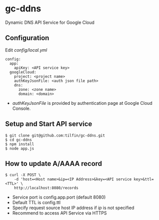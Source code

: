 gc-ddns
=======

Dynamic DNS API Service for Google Cloud


## Configuration
Edit _config/local.yml_

```
config:
  app:
    apiKey: <API service key>
  googleCloud:
    project: <project name>
    authKeyJsonFile: <auth json file path>
    dns:
      zone: <zone name>
      domain: <domain>
```

- _authKeyJsonFile_ is provided by authentication page at Google Cloud Console.

## Setup and Start API service

```
$ git clone git@github.com:tilfin/gc-ddns.git
$ cd gc-ddns
$ npm install
$ node app.js
```

## How to update A/AAAA record

```
$ curl -X POST \
    -d 'host=<Host name>&ip=<IP Address>&key=<API service key>&ttl=<TTL>' \
    http://localhost:8080/records
```

- Service port is config.app.port (default 8080)
- Default TTL is config.ttl
- Specify request source host IP address if _ip_ is not specified
- Recommend to access API Service via HTTPS
